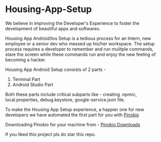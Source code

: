# Housing-App-Setup

We believe in improving the Developer's Experience to foster the development of beautiful apps and softwares. 

Housing App Android/Ios Setup is a tedious process for an Intern, new employee or a senior dev who messed up his/her workspace. The setup process requires a developer to remember and run mulitple commands, stare the screen while these commands run and enjoy the new feeling of becoming a hacker.

Housing App Android Setup consists of 2 parts - 

1. Terminal Part
2. Android Studio Part

Both these parts include critical subparts like - creating .npmrc, local.properties, debug.keystore, google-service.json file. 

To make the Housing App Setup experience, a happier one for new developers we have automated the first part for you with [Pinokio](https://pinokio.computer/)

Downloading Pinokio for your machine from - [Pinokio Downloads](https://docs.pinokio.computer/download/)

If you liked this project pls do star this repo. 
